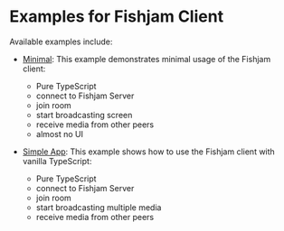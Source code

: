 # Examples for Fishjam Client

Available examples include:

- [Minimal](./minimal): This example demonstrates minimal usage of the Fishjam client:

  - Pure TypeScript
  - connect to Fishjam Server
  - join room
  - start broadcasting screen
  - receive media from other peers
  - almost no UI

- [Simple App](./simple-app): This example shows how to use the Fishjam client with vanilla TypeScript:
  - Pure TypeScript
  - connect to Fishjam Server
  - join room
  - start broadcasting multiple media
  - receive media from other peers
